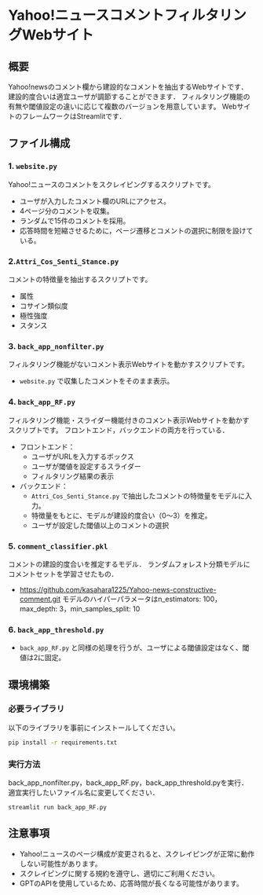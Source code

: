 # Yahoo!ニュースコメントフィルタリングWebサイト
## 概要
Yahoo!newsのコメント欄から建設的なコメントを抽出するWebサイトです．
建設的度合いは適宜ユーザが調節することができます．
フィルタリング機能の有無や閾値設定の違いに応じて複数のバージョンを用意しています。
WebサイトのフレームワークはStreamlitです．

## ファイル構成

### 1. `website.py`
Yahoo!ニュースのコメントをスクレイピングするスクリプトです。
- ユーザが入力したコメント欄のURLにアクセス。
- 4ページ分のコメントを収集。
- ランダムで15件のコメントを採用。
- 応答時間を短縮させるために，ページ遷移とコメントの選択に制限を設けている。

### 2.`Attri_Cos_Senti_Stance.py`
コメントの特徴量を抽出するスクリプトです。
- 属性
- コサイン類似度
- 極性強度
- スタンス

### 3.  `back_app_nonfilter.py`
フィルタリング機能がないコメント表示Webサイトを動かすスクリプトです。
- `website.py` で収集したコメントをそのまま表示。

### 4. `back_app_RF.py`
フィルタリング機能・スライダー機能付きのコメント表示Webサイトを動かすスクリプトです。
フロントエンド，バックエンドの両方を行っている．
- フロントエンド：
  - ユーザがURLを入力するボックス
  - ユーザが閾値を設定するスライダー
  - フィルタリング結果の表示
- バックエンド：
  - `Attri_Cos_Senti_Stance.py` で抽出したコメントの特徴量をモデルに入力。
  - 特徴量をもとに、モデルが建設的度合い（0～3）を推定。
  - ユーザが設定した閾値以上のコメントの選択

### 5. `comment_classifier.pkl`
コメントの建設的度合いを推定するモデル．
ランダムフォレスト分類モデルにコメントセットを学習させたもの．
  - https://github.com/kasahara1225/Yahoo-news-constructive-comment.git
モデルのハイパーパラメータはn_estimators: 100，max_depth: 3，min_samples_split: 10

### 6. `back_app_threshold.py`
- `back_app_RF.py` と同様の処理を行うが、ユーザによる閾値設定はなく、閾値は2に固定。

## 環境構築
### 必要ライブラリ
以下のライブラリを事前にインストールしてください。
```bash
pip install -r requirements.txt
```

### 実行方法
back_app_nonfilter.py，back_app_RF.py，back_app_threshold.pyを実行．
適宜実行したいファイル名に変更してください．
```
streamlit run back_app_RF.py
```

## 注意事項
- Yahoo!ニュースのページ構成が変更されると、スクレイピングが正常に動作しない可能性があります。
- スクレイピングに関する規約を遵守し、適切にご利用ください。
- GPTのAPIを使用しているため、応答時間が長くなる可能性があります。



